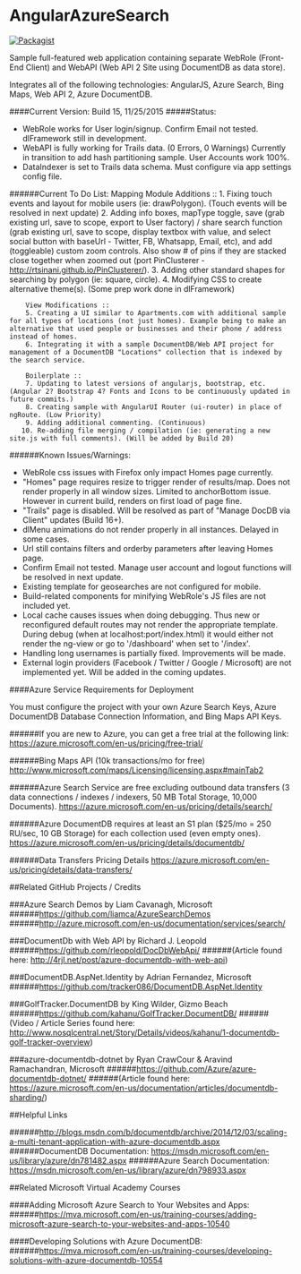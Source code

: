 # AngularAzureSearch
[![Packagist](https://img.shields.io/packagist/l/doctrine/orm.svg)](https://github.com/TheDarkCode/AngularAzureSearch/LICENSE.md)

Sample full-featured web application containing separate WebRole (Front-End Client) and WebAPI (Web API 2 Site using DocumentDB as data store).

Integrates all of the following technologies: AngularJS, Azure Search, Bing Maps, Web API 2,  Azure DocumentDB.

####Current Version: Build 15, 11/25/2015
#####Status: 
  - WebRole works for User login/signup. Confirm Email not tested. dlFramework still in development.
  - WebAPI is fully working for Trails data. (0 Errors, 0 Warnings) Currently in transition to add hash partitioning sample. User Accounts work 100%.
  - DataIndexer is set to Trails data schema. Must configure via app settings config file.

######Current To Do List:
        Mapping Module Additions ::
        1. Fixing touch events and layout for mobile users (ie: drawPolygon). (Touch events will be resolved in next update)
        2. Adding info boxes, mapType toggle, save (grab existing url, save to scope, export to User factory) / share search function (grab existing url, save to scope, display textbox with value, and select social button with baseUrl - Twitter, FB, Whatsapp, Email, etc), and add (toggleable) custom zoom controls. Also show # of pins if they are stacked close together when zoomed out (port PinClusterer - http://rtsinani.github.io/PinClusterer/).
        3. Adding other standard shapes for searching by polygon (ie: square, circle).
        4. Modifying CSS to create alternative theme(s). (Some prep work done in dlFramework)

        View Modifications ::
        5. Creating a UI similar to Apartments.com with additional sample for all types of locations (not just homes). Example being to make an alternative that used people or businesses and their phone / address instead of homes.
        6. Integrating it with a sample DocumentDB/Web API project for management of a DocumentDB "Locations" collection that is indexed by the search service.

        Boilerplate ::
        7. Updating to latest versions of angularjs, bootstrap, etc. (Angular 2? Bootstrap 4? Fonts and Icons to be continuously updated in future commits.)
        8. Creating sample with AngularUI Router (ui-router) in place of ngRoute. (Low Priority)
        9. Adding additional commenting. (Continuous)
       10. Re-adding file merging / compilation (ie: generating a new site.js with full comments). (Will be added by Build 20)

######Known Issues/Warnings:
  - WebRole css issues with Firefox only impact Homes page currently.
  - "Homes" page requires resize to trigger render of results/map. Does not render properly in all window sizes. Limited to anchorBottom issue. However in current build, renders on first load of page fine.
  - "Trails" page is disabled. Will be resolved as part of "Manage DocDB via Client" updates (Build 16+).
  - dlMenu animations do not render properly in all instances. Delayed in some cases.
  - Url still contains filters and orderby parameters after leaving Homes page.
  - Confirm Email not tested. Manage user account and logout functions will be resolved in next update.
  - Existing template for geosearches are not configured for mobile.
  - Build-related components for minifying WebRole's JS files are not included yet.
  - Local cache causes issues when doing debugging. Thus new or reconfigured default routes may not render the appropriate template. During debug (when at localhost:port/index.html) it would either not render the ng-view or go to '/dashboard' when set to '/index'.
  - Handling long usernames is partially fixed. Improvements will be made.
  - External login providers (Facebook / Twitter / Google / Microsoft) are not implemented yet. Will be added in the coming updates.

####Azure Service Requirements for Deployment

You must configure the project with your own Azure Search Keys, Azure DocumentDB Database Connection Information, and Bing Maps API Keys.

######If you are new to Azure, you can get a free trial at the following link: 
https://azure.microsoft.com/en-us/pricing/free-trial/

######Bing Maps API (10k transactions/mo for free)
http://www.microsoft.com/maps/Licensing/licensing.aspx#mainTab2

######Azure Search Service are free excluding outbound data transfers (3 data connections / indexes / indexers, 50 MB Total Storage, 10,000 Documents).
https://azure.microsoft.com/en-us/pricing/details/search/

######Azure DocumentDB requires at least an S1 plan ($25/mo = 250 RU/sec, 10 GB Storage) for each collection used (even empty ones).
https://azure.microsoft.com/en-us/pricing/details/documentdb/

######Data Transfers Pricing Details
https://azure.microsoft.com/en-us/pricing/details/data-transfers/

##Related GitHub Projects / Credits

###Azure Search Demos by Liam Cavanagh, Microsoft
######https://github.com/liamca/AzureSearchDemos
######http://azure.microsoft.com/en-us/documentation/services/search/

###DocumentDb with Web API by Richard J. Leopold
######https://github.com/rleopold/DocDbWebApi/
######(Article found here: http://4rjl.net/post/azure-documentdb-with-web-api)

###DocumentDB.AspNet.Identity by Adrian Fernandez, Microsoft
######https://github.com/tracker086/DocumentDB.AspNet.Identity

###GolfTracker.DocumentDB by King Wilder, Gizmo Beach
######https://github.com/kahanu/GolfTracker.DocumentDB/
######(Video / Article Series found here: http://www.nosqlcentral.net/Story/Details/videos/kahanu/1-documentdb-golf-tracker-overview)

###azure-documentdb-dotnet by Ryan CrawCour & Aravind Ramachandran, Microsoft
######https://github.com/Azure/azure-documentdb-dotnet/
######(Article found here: https://azure.microsoft.com/en-us/documentation/articles/documentdb-sharding/)

##Helpful Links

######http://blogs.msdn.com/b/documentdb/archive/2014/12/03/scaling-a-multi-tenant-application-with-azure-documentdb.aspx
######DocumentDB Documentation: https://msdn.microsoft.com/en-us/library/azure/dn781482.aspx
######Azure Search Documentation: https://msdn.microsoft.com/en-us/library/azure/dn798933.aspx

##Related Microsoft Virtual Academy Courses

####Adding Microsoft Azure Search to Your Websites and Apps:
######https://mva.microsoft.com/en-us/training-courses/adding-microsoft-azure-search-to-your-websites-and-apps-10540

####Developing Solutions with Azure DocumentDB:
######https://mva.microsoft.com/en-us/training-courses/developing-solutions-with-azure-documentdb-10554

